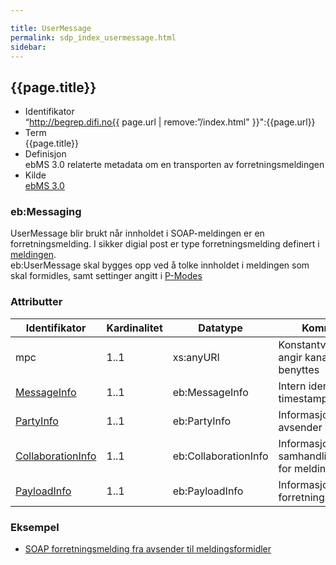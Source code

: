 ```yaml
---

title: UserMessage  
permalink: sdp_index_usermessage.html
sidebar:
---
```


## {{page.title}}

  - Identifikator  
    “http://begrep.difi.no{{ page.url | remove:”/index.html"
    }}":{{page.url}}
  - Term  
    {{page.title}}
  - Definisjon  
    ebMS 3.0 relaterte metadata om en transporten av
    forretningsmeldingen
  - Kilde  
    [ebMS 3.0](http://docs.oasis-open.org/ebxml-msg/ebms/v3.0/core/os/ebms_core-3.0-spec-os.html)

### eb:Messaging

UserMessage blir brukt når innholdet i SOAP-meldingen er en
forretningsmelding. I sikker digial post er type forretningsmelding
definert i [meldingen](../../meldinger).  
eb:UserMessage skal bygges opp ved å tolke innholdet i meldingen som
skal formidles, samt settinger angitt i
[P-Modes](../Meldingsutveksling/)

### Attributter

| Identifikator | Kardinalitet | Datatype | Kommentar |
| --- | --- | --- | --- |
| mpc | 1..1 | xs:anyURI | Konstantverdi som angir kanal som skal benyttes |
| [MessageInfo](MessageInfo.md) | 1..1 | eb:MessageInfo | Intern identifikator og timestamp |
| [PartyInfo](PartyInfo.md) | 1..1 | eb:PartyInfo | Informasjon om avsender og mottaker |
| [CollaborationInfo](CollaborationInfo.md) | 1..1 | eb:CollaborationInfo | Informasjon om avtalt samhandlingsmønster for meldingen |
| [PayloadInfo](PayloadInfo.md) | 1..1 | eb:PayloadInfo | Informasjon om selve forretningsmeldingen |

### Eksempel

  - [SOAP forretningsmelding fra avsender til
    meldingsformidler](../../eksempler/soap/1_request_forretningsmelding_fra_postavsender_til_meldingsformidler.xml)
